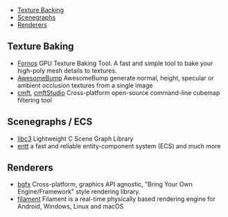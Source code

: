 * [Texture Backing](#texture-baking)
* [Scenegraphs](#scenegraphs-ecs)
* [Renderers](#renderers)

## Texture Baking

- [Fornos](https://github.com/caosdoar/Fornos) GPU Texture Baking Tool. A fast and simple tool to bake your high-poly mesh details to textures.
- [AwesomeBump](https://github.com/kmkolasinski/AwesomeBump) AwesomeBump generate normal, height, specular or ambient occlusion textures from a single image
- [cmft](https://github.com/dariomanesku/cmft), [cmftStudio](https://github.com/dariomanesku/cmftStudio) Cross-platform open-source command-line cubemap filtering tool

## Scenegraphs / ECS

- [libc3](https://github.com/buserror/libc3) Lightweight C Scene Graph Library
- [entt](https://github.com/skypjack/entt)  a fast and reliable entity-component system (ECS) and much more

## Renderers

- [bgfx](https://github.com/bkaradzic/bgfx) Cross-platform, graphics API agnostic, "Bring Your Own Engine/Framework" style rendering library.
- [filament](https://github.com/google/filament) Filament is a real-time physically based rendering engine for Android, Windows, Linux and macOS

